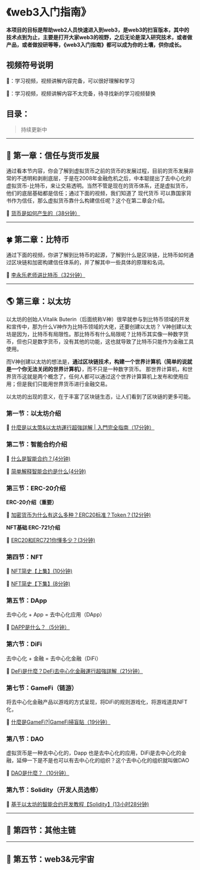 # 《web3入门指南》

**本项目的目标是帮助web2人员快速进入到web3，是web3的扫盲版本，其中的技术点到为止，主要是打开大家web3的视野，之后无论是深入研究技术，或者做产品，或者做投研等等，《web3入门指南》都可以成为你的土壤，供你成长。**

## 视频符号说明

🔺：学习视频，视频讲解内容完备，可以很好理解和学习

🔻：学习视频，视频讲解内容不太完备，待寻找新的学习视频替换

## 目录：

> 持续更新中

---

## 🌵 第一章：信任与货币发展

通过看本节内容，你会了解到虚拟货币之前的货币的发展过程，目前的货币发展非常的不透明和剥削底层，于是在2008年金融危机之后，中本聪提出了去中心化的虚拟货币-比特币，来让交易透明。当然不管是现在的货币体系，还是虚拟货币，他们的底层基础都是信任；通过下面的视频，我们知道了 现代货币 可以靠国家背书作为信任，那么虚拟货币靠什么构建信任呢？这个在第二章会介绍。

🔺 [货币是如何产生的（38分钟）](https://www.youtube.com/watch?v=jW6AxaKjEmE)


---

## 🍀 第二章：比特币

通过下面的视频，你讲了解到比特币的起源，了解到什么是区块链，比特币如何通过区块链和加密构建信任体系的，并了解其中一些具体的原理和名词。

🔺 [李永乐老师讲比特币（32分钟）](https://www.bilibili.com/video/BV13F41187hT/?spm_id_from=333.788.recommend_more_video.-1)


---

## 🌎 第三章：以太坊

以太坊的创始人Vitalik Buterin（后面统称V神）很早就参与到比特币领域的开发和宣传中，那为什么V神作为比特币领域的大佬，还要创建以太坊？
V神创建以太坊是因为，比特币有局限性。那比特币有什么局限呢？比特币其实像一种数字货币，但也只是数字货币，没有其他的功能，这也就导致了比特币只能作为金融工具使用。

而V神创建以太坊的想法是，**通过区块链技术，构建一个世界计算机（简单的说就是一个你无法关闭的世界计算机）**，而不只是一种数字货币。
那世界计算机，和世界货币这就是两个概念了，任何人都可以通过这个世界计算算机上发布和使用应用；但是我们只能用世界货币进行金融交易。

以太坊的出现的意义，在于丰富了区块链生态，让人们看到了区块链的更多可能。

### 第一节：以太坊介绍

🔺 [什麼是以太幣&以太坊運行超強詳解 | 入門完全指南（17分钟）](https://www.youtube.com/watch?v=26kR2vUbbJo)


### 第二节：智能合约介绍

🔻 [什么是智能合约？(4分钟)](https://www.bilibili.com/video/BV1c64y1k7r7?spm_id_from=333.337.search-card.all.click)

🔻 [简单解释智能合约是什么(4分钟)](https://www.bilibili.com/video/BV1sW411B7mS/?spm_id_from=333.788.recommend_more_video.-1)


### 第三节：ERC-20介绍

**ERC-20介绍（重要）**

🔺 [加密货币为什么有这么多种？ERC20标准？Token？(12分钟)](https://www.bilibili.com/video/BV1qT4y1U7b2?spm_id_from=333.880.my_history.page.click)

**NFT基础 ERC-721介绍**

🔺 [ERC20和ERC721你懂多少？(3分钟)](https://www.bilibili.com/video/BV1yt411v7PR?spm_id_from=333.337.search-card.all.click)


### 第四节：NFT

🔺 [NFT简史【上集】(10分钟)](https://www.bilibili.com/video/BV18h41187ZS?spm_id_from=333.337.search-card.all.click)

🔺 [NFT简史【下集】(8分钟)](https://www.bilibili.com/video/BV1644y1i7yD/?spm_id_from=333.788.recommend_more_video.-1)


### 第五节：DApp

去中心化 + App = 去中心化应用（DApp）

🔻 [DAPP是什么？（5分钟）](https://www.youtube.com/watch?v=n17gNvUcTOs)

### 第六节：DiFi

去中心化 + 金融 = 去中心化金融（DiFi）

🔺 [DeFi是什麼？DeFi去中心化金融運行超強詳解（21分钟）](https://www.youtube.com/watch?v=KJhG9NAq-dg)

### 第七节：GameFi（链游）

将去中心化金融产品以游戏的方式呈现，将DiFi的规则游戏化，将游戏道具NFT化，

🔺 [什麼是GameFi?|GameFi掃盲貼（19分钟）](https://www.youtube.com/watch?v=6-qb9WFmj14)

### 第八节：DAO

虚拟货币是一种去中心化的，Dapp 也是去中心化的应用，DiFi是去中心化的金融，延伸一下是不是也可以有去中心化的组织？这个去中心化的组织就叫做DAO

🔺 [DAO是什麼？（10分钟）](https://www.youtube.com/watch?v=2vdfMibmo-8)

### 第九节：Solidity（开发人员选修）

🔻 [基于以太坊的智能合约开发教程【Solidity】(13小时28分钟)](https://www.bilibili.com/video/BV1St411a7Pk?spm_id_from=333.337.search-card.all.click)

---

## 🌻 第四节：其他主链

---

## 🌝 第五节：web3&元宇宙

